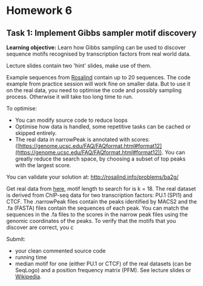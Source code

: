 # Homework 6

## Task 1: Implement Gibbs sampler motif discovery
**Learning objective:** Learn how Gibbs sampling can be used to discover sequence motifs recognised by transcription factors from real world data.

Lecture slides contain two 'hint' slides, make use of them.

Example sequences from [Rosalind](http://rosalind.info/problems/ba2g/) contain up to 20 sequences. The code example from practice session will work fine on smaller data. But to use it on the real data, you need to optimise the code and possibly sampling process. Otherwise it will take too long time to run.  

To optimise:  

- You can modify source code to reduce loops  
- Optimise how data is handled, some repetitive tasks can be cached or skipped entirely.  
- The real data in narrowPeak is annotated with scores: ([https://genome.ucsc.edu/FAQ/FAQformat.html#format12](https://genome.ucsc.edu/FAQ/FAQformat.html#format12)). You can greatly reduce the search space, by choosing a subset of top peaks with the largest score. 

You can validate your solution at: http://rosalind.info/problems/ba2g/

Get real data from [here](https://1drv.ms/f/s!AmCRrTXF10_MgXFZ4mpjd0btzSJd), motif length to search for is k = 18. The real dataset is derived from ChIP-seq data for two transcription factors: PU.1 (SPI1) and CTCF. The .narrowPeak files contain the peaks identified by MACS2 and the .fa (FASTA) files contain the sequences of each peak. You can match the sequences in the .fa files to the scores in the narrow peak files using the genomic coordinates of the peaks. To verify that the motifs that you discover are correct, you c

Submit: 
 - your clean commented source code 
 - running time 
 - median motif for one (either PU.1 or CTCF)
   of the real datasets (can be SeqLogo) and a position frequency matrix (PFM). See lecture slides or [Wikipedia](https://en.wikipedia.org/wiki/Position_weight_matrix).

<!--stackedit_data:
eyJoaXN0b3J5IjpbLTI3NTk3MTgyOF19
-->